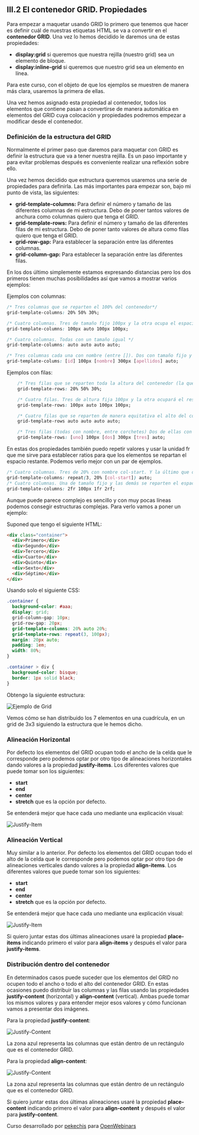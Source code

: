 ## III.2 El contenedor GRID. Propiedades

Para empezar a maquetar usando GRID lo primero que tenemos que hacer es definir cuál de nuestras etiquetas HTML se va a convertir en el **contenedor GRID**. Una vez lo hemos decidido le daremos una de estas propiedades:

- **display:grid** si queremos que nuestra rejilla (nuestro grid) sea un elemento de bloque.
- **display:inline-grid** si queremos que nuestro grid sea un elemento en línea.

Para este curso, con el objeto de que los ejemplos se muestren de manera más clara, usaremos la primera de ellas.

Una vez hemos asignado esta propiedad al contenedor, todos los elementos que contiene pasan a convertirse de manera automática en elementos del GRID cuya colocación y propiedades podremos empezar a modificar desde el contenedor.

### Definición de la estructura del GRID

Normalmente el primer paso que daremos para maquetar con GRID es definir la estructura que va a tener nuestra rejilla. Es un paso importante y para evitar problemas después es conveniente realizar una reflexión sobre ello.

Una vez hemos decidido que estructura queremos usaremos una serie de propiedades para definirla. Las más importantes para empezar son, bajo mi punto de vista, las siguientes:

- **grid-template-columns:** Para definir el número y tamaño de las diferentes columnas de mi estructura. Debo de poner tantos valores de anchura como columnas quiero que tenga el GRID.
- **grid-template-rows:** Para definir el número y tamaño de las diferentes filas de mi estructura. Debo de poner tanto valores de altura como filas quiero que tenga el GRID.
- **grid-row-gap:** Para establecer la separación entre las diferentes columnas.
- **grid-column-gap:** Para establecer la separación entre las diferentes filas.

En los dos último simplemente estamos expresando distancias pero los dos primeros tienen muchas posibilidades así que vamos a mostrar varios ejemplos:

Ejemplos con columnas:

```css
/* Tres columnas que se reparten el 100% del contenedor*/
grid-template-columns: 20% 50% 30%;

/* Cuatro columnas. Tres de tamaño fijo 100px y la otra ocupa el espacio libre restante */
grid-template-columns: 100px auto 100px 100px;

/* Cuatro columnas. Todas con un tamaño igual */
grid-template-columns: auto auto auto auto;

/* Tres columnas cada una con nombre (entre []). Dos con tamaño fijo y la otra ocupando el espacio restante */
grid-template-colums: [id] 100px [nombre] 300px [apellidos] auto;
```

Ejemplos con filas:

```css
    /* Tres filas que se reparten toda la altura del contenedor (la que sea) */
    grid-template-rows: 20% 50% 30%;

    /* Cuatro filas. Tres de altura fija 100px y la otra ocupará el resto del espacio libre hasta llenar todo el contenedor en altura.*/
    grid-template-rows: 100px auto 100px 100px;

    /* Cuatro filas que se reparten de manera equitativa el alto del contenedor */
    grid-template-rows auto auto auto auto;

    /* Tres filas (todas con nombre, entre corchetes) Dos de ellas con tamaño fijo y la restante ocupará todo el alto libre. */
    grid-template-rows: [uno] 100px [dos] 300px [tres] auto;
```

En estas dos propiedades también puedo repetir valores y usar la unidad fr que me sirve para establecer ratios para que los elementos se repartan el espacio restante. Podemos verlo mejor con un par de ejemplos.

```css
/* Cuatro columnas. Tres de 20% con nombre col-start. Y la último que ocupará el resto del espacio libre */
grid-template-columns: repeat(3, 20% [col-start]) auto;
/* Cuatro columnas. Una de tamaño fijo y las demás se reparten el espacio libre en 5 partes de la siguiente manera (2+1+2) */
grid-template-columns: 2fr 100px 1fr 2rf;
```

Aunque puede parece complejo es sencillo y con muy pocas líneas podemos consegir estructuras complejas. Para verlo vamos a poner un ejemplo:

Suponed que tengo el siguiente HTML:

```html
<div class="container">
  <div>Primero</div>
  <div>Segundo</div>
  <div>Tercero</div>
  <div>Cuarto</div>
  <div>Quinto</div>
  <div>Sexto</div>
  <div>Séptimo</div>
</div>
```

Usando solo el siguiente CSS:

```css
.container {
  background-color: #aaa;
  display: grid;
  grid-column-gap: 10px;
  grid-row-gap: 20px;
  grid-template-columns: 20% auto 20%;
  grid-template-rows: repeat(3, 100px);
  margin: 20px auto;
  padding: 1em;
  width: 80%;
}

.container > div {
  background-color: bisque;
  border: 1px solid black;
}
```

Obtengo la siguiente estructura:

![Ejemplo de Grid](img/grid.png)

Vemos cómo se han distribuido los 7 elementos en una cuadrícula, en un grid de 3x3 siguiendo la estructura que le hemos dicho.

### Alineación Horizontal

Por defecto los elementos del GRID ocupan todo el ancho de la celda que le corresponde pero podemos optar por otro tipo de alineaciones horizontales dando valores a la propiedad **justify-items**. Los diferentes valores que puede tomar son los siguientes:

- **start**
- **end**
- **center**
- **stretch** que es la opción por defecto.

Se entenderá mejor que hace cada uno mediante una explicación visual:

![Justify-Item](img/justify-items.png)

### Alineación Vertical

Muy similar a lo anterior. Por defecto los elementos del GRID ocupan todo el alto de la celda que le corresponde pero podemos optar por otro tipo de alineaciones verticales dando valores a la propiedad **align-items**. Los diferentes valores que puede tomar son los siguientes:

- **start**
- **end**
- **center**
- **stretch** que es la opción por defecto.

Se entenderá mejor que hace cada uno mediante una explicación visual:

![Justify-Item](img/align-items.png)

Si quiero juntar estas dos últimas alineaciones usaré la propiedad **place-items** indicando primero el valor para **align-items** y después el valor para **justify-items**.

### Distribución dentro del contenedor

En determinados casos puede suceder que los elementos del GRID no ocupen todo el ancho o todo el alto del contenedor GRID. En estas ocasiones puedo distribuir las columnas y las filas usando las propiedades **justify-content** (horizontal) y **align-content** (vertical). Ambas puede tomar los mismos valores y para entender mejor esos valores y cómo funcionan vamos a presentar dos imágenes.

Para la propiedad **justify-content**:

![Justify-Content](img/justify-content.png)

La zona azul representa las columnas que están dentro de un rectángulo que es el contenedor GRID.

Para la propiedad **align-content**:

![Justify-Content](img/align-content.png)

La zona azul representa las columnas que están dentro de un rectángulo que es el contenedor GRID.

Si quiero juntar estas dos últimas alineaciones usaré la propiedad **place-content** indicando primero el valor para **align-content** y después el valor para **justify-content**.

Curso desarrollado por [pekechis](http://github.com/pekechis) para [OpenWebinars](https://openwebinars.net/)
